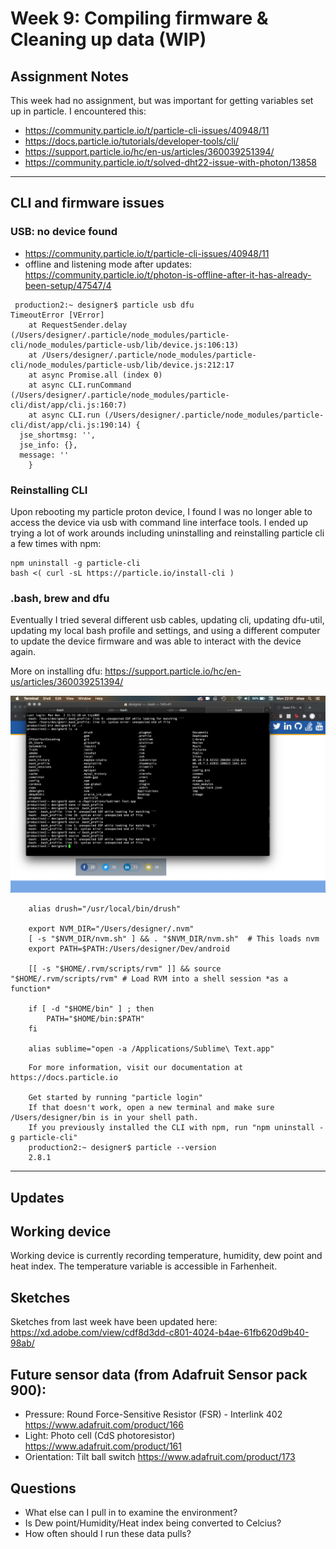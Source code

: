 # Week 9: Compiling firmware & Cleaning up data (WIP)

## Assignment Notes 

This week had no assignment, but was important for getting variables set up in particle. I encountered this:

- https://community.particle.io/t/particle-cli-issues/40948/11
- https://docs.particle.io/tutorials/developer-tools/cli/
- https://support.particle.io/hc/en-us/articles/360039251394/
- https://community.particle.io/t/solved-dht22-issue-with-photon/13858

***
## CLI and firmware issues

### USB: no device found
- https://community.particle.io/t/particle-cli-issues/40948/11
- offline and listening mode after updates: https://community.particle.io/t/photon-is-offline-after-it-has-already-been-setup/47547/4

```
 production2:~ designer$ particle usb dfu
TimeoutError [VError]
    at RequestSender.delay (/Users/designer/.particle/node_modules/particle-cli/node_modules/particle-usb/lib/device.js:106:13)
    at /Users/designer/.particle/node_modules/particle-cli/node_modules/particle-usb/lib/device.js:212:17
    at async Promise.all (index 0)
    at async CLI.runCommand (/Users/designer/.particle/node_modules/particle-cli/dist/app/cli.js:160:7)
    at async CLI.run (/Users/designer/.particle/node_modules/particle-cli/dist/app/cli.js:190:14) {
  jse_shortmsg: '',
  jse_info: {},
  message: ''
    }
```

### Reinstalling CLI
Upon rebooting my particle proton device, I found I was no longer able to access the device via usb with command line interface tools. I ended up trying a lot of work arounds including uninstalling and reinstalling particle cli a few times with npm:

    npm uninstall -g particle-cli
    bash <( curl -sL https://particle.io/install-cli )


### .bash, brew and dfu
Eventually I tried several different usb cables, updating cli, updating dfu-util, updating my local bash profile and settings, and using a different computer to update the device firmware and was able to interact with the device again.

More on installing dfu: https://support.particle.io/hc/en-us/articles/360039251394/

![.bash profile updates](images/bash_profile.png ".bash profile")

```
    alias drush="/usr/local/bin/drush"

    export NVM_DIR="/Users/designer/.nvm"
    [ -s "$NVM_DIR/nvm.sh" ] && . "$NVM_DIR/nvm.sh"  # This loads nvm
    export PATH=$PATH:/Users/designer/Dev/android

    [[ -s "$HOME/.rvm/scripts/rvm" ]] && source "$HOME/.rvm/scripts/rvm" # Load RVM into a shell session *as a function*

    if [ -d "$HOME/bin" ] ; then
        PATH="$HOME/bin:$PATH"
    fi

    alias sublime="open -a /Applications/Sublime\ Text.app"
```


```
    For more information, visit our documentation at https://docs.particle.io

    Get started by running "particle login"
    If that doesn't work, open a new terminal and make sure /Users/designer/bin is in your shell path.
    If you previously installed the CLI with npm, run "npm uninstall -g particle-cli"
    production2:~ designer$ particle --version
    2.8.1
```


***
## Updates

## Working device
Working device is currently recording temperature, humidity, dew point and heat index. The temperature variable is accessible in Farhenheit. 

## Sketches 
Sketches from last week have been updated here: https://xd.adobe.com/view/cdf8d3dd-c801-4024-b4ae-61fb620d9b40-98ab/

## Future sensor data (from Adafruit Sensor pack 900):
- Pressure: Round Force-Sensitive Resistor (FSR) - Interlink 402 https://www.adafruit.com/product/166
- Light: Photo cell (CdS photoresistor) https://www.adafruit.com/product/161
- Orientation: Tilt ball switch https://www.adafruit.com/product/173


## Questions
- What else can I pull in to examine the environment?
- Is Dew point/Humidity/Heat index being converted to Celcius?
- How often should I run these data pulls?